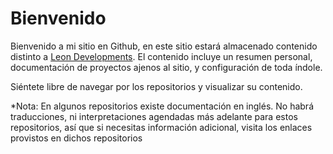 <h1>Bienvenido</h1>
<p>
    Bienvenido a mi sitio en Github, en este sitio estará 
    almacenado contenido distinto a <a href="https://www.leondevs.com">Leon Developments</a>. 
    El contenido incluye un resumen personal, documentación de 
    proyectos ajenos al sitio, y configuración de toda índole.
</p>

<p>
    Siéntete libre de navegar por los 
    repositorios y visualizar su contenido.
</p>

<p>
    *Nota: En algunos repositorios existe documentación 
    en inglés. No habrá traducciones, ni interpretaciones 
    agendadas más adelante para estos repositorios, así 
    que si necesitas información adicional, visita los 
    enlaces provistos en dichos repositorios
</p>
